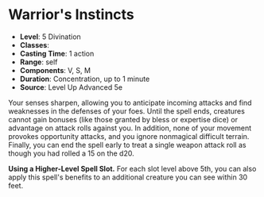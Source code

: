 # Warrior's Instincts

- **Level**: 5 Divination
- **Classes**: 
- **Casting Time**: 1 action
- **Range**: self
- **Components**: V, S, M
- **Duration**: Concentration, up to 1 minute
- **Source**: Level Up Advanced 5e

Your senses sharpen, allowing you to anticipate incoming attacks and find weaknesses in the defenses of your foes. Until the spell ends, creatures cannot gain bonuses (like those granted by bless or expertise dice) or advantage on attack rolls against you. In addition, none of your movement provokes opportunity attacks, and you ignore nonmagical difficult terrain. Finally, you can end the spell early to treat a single weapon attack roll as though you had rolled a 15 on the d20.

**Using a Higher-Level Spell Slot.** For each slot level above 5th, you can also apply this spell's benefits to an additional creature you can see within 30 feet.
